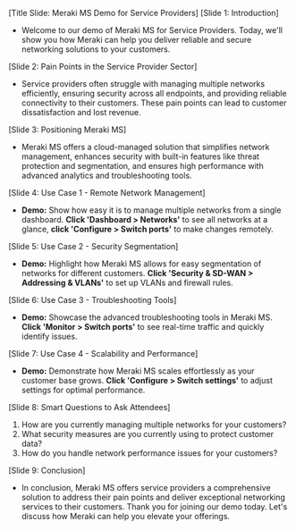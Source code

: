 [Title Slide: Meraki MS Demo for Service Providers]
[Slide 1: Introduction]
- Welcome to our demo of Meraki MS for Service Providers. Today, we'll show you how Meraki can help you deliver reliable and secure networking solutions to your customers.

[Slide 2: Pain Points in the Service Provider Sector]
- Service providers often struggle with managing multiple networks efficiently, ensuring security across all endpoints, and providing reliable connectivity to their customers. These pain points can lead to customer dissatisfaction and lost revenue.

[Slide 3: Positioning Meraki MS]
- Meraki MS offers a cloud-managed solution that simplifies network management, enhances security with built-in features like threat protection and segmentation, and ensures high performance with advanced analytics and troubleshooting tools.

[Slide 4: Use Case 1 - Remote Network Management]
- **Demo:** Show how easy it is to manage multiple networks from a single dashboard. **Click 'Dashboard > Networks'** to see all networks at a glance, **click 'Configure > Switch ports'** to make changes remotely.

[Slide 5: Use Case 2 - Security Segmentation]
- **Demo:** Highlight how Meraki MS allows for easy segmentation of networks for different customers. **Click 'Security & SD-WAN > Addressing & VLANs'** to set up VLANs and firewall rules.

[Slide 6: Use Case 3 - Troubleshooting Tools]
- **Demo:** Showcase the advanced troubleshooting tools in Meraki MS. **Click 'Monitor > Switch ports'** to see real-time traffic and quickly identify issues.

[Slide 7: Use Case 4 - Scalability and Performance]
- **Demo:** Demonstrate how Meraki MS scales effortlessly as your customer base grows. **Click 'Configure > Switch settings'** to adjust settings for optimal performance.

[Slide 8: Smart Questions to Ask Attendees]
1. How are you currently managing multiple networks for your customers?
2. What security measures are you currently using to protect customer data?
3. How do you handle network performance issues for your customers?

[Slide 9: Conclusion]
- In conclusion, Meraki MS offers service providers a comprehensive solution to address their pain points and deliver exceptional networking services to their customers. Thank you for joining our demo today. Let's discuss how Meraki can help you elevate your offerings.